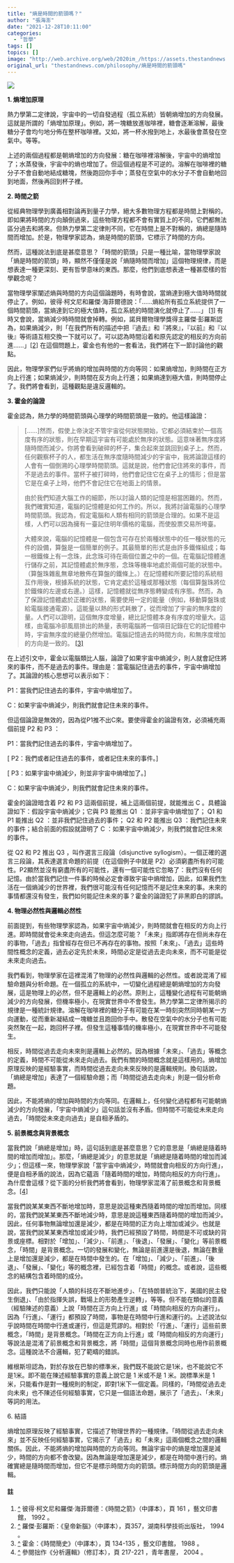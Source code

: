 ```yaml
---
title: "熵是時間的箭頭嗎？"
author: "張海澎"
date: "2021-12-28T10:11:00"
categories:
  - "哲學"
tags: []
topics: []
image: "http://web.archive.org/web/2020im_/https://assets.thestandnews.com/media/photos/14-14_HOQlxqg.png"
original_url: "thestandnews.com/philosophy/熵是時間的箭頭嗎"
---
```

![](http://web.archive.org/web/2020im_/https://assets.thestandnews.com/media/photos/14-14_HOQlxqg.png)

**1\. 熵增加原理**

熱力學第二定律說，宇宙中的一切自發過程（孤立系統）皆朝熵增加的方向發展。這就是所謂的「熵增加原理」。例如，將一塊糖放進咖啡裡，糖會逐漸溶解，最後糖分子會均勻地分佈在整杯咖啡裡。又如，將一杯水撥到地上，水最後會蒸發在空氣中。等等。

上述的兩個過程都是朝熵增加的方向發展：糖在咖啡裡溶解後，宇宙中的熵增加了；水蒸發後，宇宙中的熵也增加了。但這個過程是不可逆的。溶解在咖啡裡的糖分子不會自動地結成糖塊，然後跑回你手中；蒸發在空氣中的水分子不會自動地回到地面，然後再回到杯子裡。

**2\. 時間之箭**

從經典物理學到廣義相對論再到量子力學，絕大多數物理方程都是時間上對稱的。即如果將時間的方向顛倒過來，這些物理方程都不會有實質上的不同，它們都無法區分過去和將來。但熱力學第二定律則不同，它在時間上是不對稱的，熵總是隨時間而增加。於是，物理學家認為，熵是時間的箭頭，它標示了時間的方向。

然而，這種說法到底是甚麼意思？「時間的箭頭」只是一種比喻，當物理學家說「熵是時間的箭頭」時，顯然不僅僅是說「熵隨時間而增加」這個物理規律，而是想表達一種更深刻、更有哲學意味的東西。那麼，他們到底想表達一種甚麼樣的哲學觀念呢？

當物理學家闡述熵與時間的方向這個論題時，有時會說，當熵達到極大值時時間就停止了。例如，彼得·柯文尼和羅傑·海菲爾德說：「……熵給所有孤立系統提供了一個時間箭頭，當熵達到它的極大值時，孤立系統的時間演化就停止了……」 [\[1\]](#footnote-1) 有時又會說，當熵減少時時間就會掉轉。例如，諾貝爾物理學獎得主羅傑·彭羅斯認為，如果熵減少，則「在我們所有的描述中把『過去』和『將來』，『以前』和『以後』等術語互相交換一下就可以了。可以認為時間沿着和原先認定的相反的方向前進……」[\[2\]](#footnote-2) 在這個問題上，霍金也有他的一套看法，我們將在下一節討論他的觀點。

因此，物理學家們似乎將熵的增加與時間的方向等同：如果熵增加，則時間在正方向上行進；如果熵減少，則時間在反方向上行進；如果熵達到極大值，則時間停止了。我們將會看到，這種觀點是違反邏輯的。

**3\. 霍金的論證**

霍金認為，熱力學的時間箭頭與心理學的時間箭頭是一致的。他這樣論證：

> \[……\]然而，假使上帝決定不管宇宙從何狀態開始，它都必須結束於一個高度有序的狀態，則在早期這宇宙有可能處於無序的狀態。這意味著無序度將隨時間而減少。你將會看到破碎的杯子，集合起來並跳回到桌子上。然而，任何觀察杯子的人，都生活在無序度隨時間減少的宇宙中，我將論證這樣的人會有一個倒溯的心理學時間箭頭。這就是說，他們會記住將來的事件，而不是過去的事件。當杯子被打碎時，他們會記住它在桌子上的情形；但是當它是在桌子上時，他們不會記住它在地面上的情景。
> 
> 由於我們知道大腦工作的細節，所以討論人類的記憶是相當困難的。然而，我們確實知道，電腦的記憶體是如何工作的。所以，我將討論電腦的心理學時間箭頭。我認為，假定電腦和人類有相同的箭頭是合理的。如果不是這樣，人們可以因為擁有一臺記住明年價格的電腦，而使股票交易所垮臺。
> 
> 大體來說，電腦的記憶體是一個包含可存在於兩種狀態中的任一種狀態的元件的設備，算盤是一個簡單的例子。其最簡單的形式是由許多鐵條組成；每一根鐵條上有一念珠，此念珠可待在兩個位置之中的一個。在電腦記憶體進行儲存之前，其記憶體處於無序態，念珠等機率地處於兩個可能的狀態中。（算盤珠雜亂無章地散佈在算盤的鐵條上。）在記憶體和所要記憶的系統相互作用後，根據系統的狀態，它肯定處於這種或那種狀態（每個算盤珠將位於鐵條的左邊或右邊。）這樣，記憶體就從無序態轉變成有序態。然而，為了保證記憶體處於正確的狀態，需要使用一定的能量（例如，移動算盤珠或給電腦接通電源）。這能量以熱的形式耗散了，從而增加了宇宙的無序度的量。人們可以證明，這個無序度增量，總比記憶體本身有序度的增量大。這樣，由電腦冷卻風扇排出的熱量，表明電腦將一個項目記錄在它的記憶體中時，宇宙無序度的總量仍然增加。電腦記憶過去的時間方向，和無序度增加的方向是一致的。 [\[3\]](#footnote-3) 

在上述引文中，霍金以電腦類比人腦，論證了如果宇宙中熵減少，則人就會記住將來的事件，而不是過去的事件。理由是：當電腦記住過去的事件，宇宙中熵增加了。其論證的核心思想可以表示如下：

P1：當我們記住過去的事件，宇宙中熵增加了。

C：如果宇宙中熵減少，則我們就會記住未來的事件。

但這個論證是無效的，因為從P1推不出C來。要使得霍金的論證有效，必須補充兩個前提 P2 和 P3 ：

P1：當我們記住過去的事件，宇宙中熵增加了。

\[ P2：我們或者記住過去的事件，或者記住未來的事件。\]

\[ P3：如果宇宙中熵減少，則並非宇宙中熵增加了。\]

C：如果宇宙中熵減少，則我們就會記住未來的事件。

霍金的論證暗含着 P2 和 P3 這兩個前提，補上這兩個前提，就能推出 C 。具體論證如下：假設宇宙中熵減少；它與 P3 能推出 Q1 ：並非宇宙中熵增加了； Q1 和 P1 能推出 Q2 ：並非我們記住過去的事件； Q2 和 P2 能推出 Q3 ：我們記住未來的事件；結合前面的假設就證明了 C ：如果宇宙中熵減少，則我們就會記住未來的事件。

從 Q2 和 P2 推出 Q3 ，叫作選言三段論（disjunctive syllogism）。一個正確的選言三段論，其表達選言命題的前提（在這個例子中就是 P2）必須窮盡所有的可能性。P2顯然並沒有窮盡所有的可能性，還有一個可能性它忽略了：我們沒有任何記憶。由於當我們記住一件事的時候必定會導致宇宙中熵增加，因此，如果我們生活在一個熵減少的世界裡，我們很可能沒有任何記憶而不是記住未來的事。未來的事情都還沒有發生，我們如何能記住未來的事？霍金的論證犯了非黑即白的謬誤。

**4\. 物理必然性與邏輯必然性**

前面提到，有些物理學家認為，如果宇宙中熵減少，則時間就會在相反的方向上行進。即時間就會從未來走向過去。但這怎麼可能？「未來」指即將存在但尚未存在的事物，「過去」指曾經存在但已不再存在的事物。按照「未來」、「過去」這些時間性概念的定義，過去必定先於未來，時間必定是從過去走向未來，而不可能是從未來走向過去。

我們看到，物理學家在這裡混淆了物理的必然性與邏輯的必然性。或者說混淆了經驗命題與分析命題。在一個孤立的系統中，一切變化過程總是朝熵增加的方向發展，這是物理上的必然，但不是邏輯上的必然。原則上，這種變化過程有可能朝熵減少的方向發展，但機率極小，在現實世界中不會發生。熱力學第二定律所揭示的規律是一種統計規律。溶解在咖啡裡的糖分子有可能在某一時刻突然同時朝某一方向運動，從而重新凝結成一塊糖並且跑回你手中。散發在空氣中的水分子也有可能突然聚在一起，跑回杯子裡。但發生這種事情的機率極小，在現實世界中不可能發生。

相反，時間從過去走向未來則是邏輯上必然的。因為根據「未來」、「過去」等概念的定義，時間不可能從未來走向過去。我們有關的時間概念就是這樣用的。熵增加原理反映的是經驗事實，而時間從過去走向未來反映的是邏輯規則。換句話說，「熵總是增加」表達了一個經驗命題；而「時間從過去走向未」則是一個分析命題。

因此，不能將熵的增加與時間的方向等同。在邏輯上，任何變化過程都有可能朝熵減少的方向發展，「宇宙中熵減少」這句話並沒有矛盾。但時間不可能從未來走向過去，「時間從未來走向過去」是自相矛盾的。

**5\. 前景概念與背景概念**

當我們說「熵總是增加」時，這句話到底是甚麼意思？它的意思是「熵總是隨着時間的增加而增加」。那麼，「熵總是減少」的意思就是「熵總是隨着時間的增加而減少」；但這樣一來，物理學家說「當宇宙中熵減少，時間就會向相反的方向行進」，便是自相矛盾的說法，因為它蘊涵「隨着時間的增加，時間向相反的方向行進」。為什麼會這樣？從下面的分析我們將會看到，物理學家混淆了前景概念和背景概念。[\[4\]](#footnote-4) 

當我們說某某東西不斷地增加時，意思是說這種東西隨着時間的增加而增加。同樣的，當我們說某某東西不斷地減少時，意思是說這種東西隨着時間的增加而減少。因此，任何事物無論增加還是減少，都是在時間的正方向上增加或減少。也就是說，當我們說某某東西增加或減少時，我們已經預設了時間，時間是不可或缺的背景或座標。相對於「增加」、「減少」、「前進」、「後退」、「發展」、「變化」等前景概念，「時間」是背景概念。一切的發展和變化，無論是前進還是後退，無論在數量上是增加還是減少，都是在時間中發生的。在「增加」、「減少」、「前進」、「後退」、「發展」、「變化」等的概念裡，已經包含着「時間」的概念。或者說，這些概念的結構包含着時間的成分。

因此，我們只能說「人類的科技在不斷地進步」、「在特朗普統治下，美國的民主發生倒退」、「由於指揮失誤，戰場上的形勢產生逆轉」，等等。但不能在類似的意義（經驗陳述的意義）上說「時間在正方向上行進」或「時間向相反的方向運行」。因為「行進」、「運行」都預設了時間，事物是在時間中行進和運行的。上述說法似乎說時間在時間中行進或運行，但這是荒謬的。相對於「行進」、「運行」這些前景概念，「時間」是背景概念。「時間在正方向上行進」或「時間向相反的方向運行」等說法是混淆了前景概念和背景概念，將「時間」這個背景概念同時也用作前景概念。這種說法不合邏輯，犯了範疇的錯誤。

維根斯坦認為，對於存放在巴黎的標準米，我們既不能說它是1米，也不能說它不是1米。即不能在陳述經驗事實的意義上說它是 1 米或不是 1 米。說標準米是 1 米，只能看作是對一種規則的制定，即對1米下一個定義。同樣的，「時間從過去走向未來」也不陳述任何經驗事實，它只是一個語法命題，展示了「過去」、「未來」等詞的用法。

6\. 結語

熵增加原理反映了經驗事實，它描述了物理世界的一種規律。「時間從過去走向未來」並不反映任何經驗事實，它揭示了「過去」和「未來」這兩個概念之間的邏輯關係。因此，不能將熵的增加與時間的方向等同。無論宇宙中的熵是增加還是減少，時間的方向都不會改變。因為無論是增加還是減少，都是在時間中進行的。熵確實總是隨時間而增加，但它不是標示時間方向的箭頭。標示時間方向的箭頭是邏輯。

#### 註

1.  [^](#footnote-marker-1-1) 彼得·柯文尼和羅傑·海菲爾德：《時間之箭》（中譯本），頁 161 ，藝文印書館， 1992 。
2.  [^](#footnote-marker-2-1) 羅傑·彭羅斯：《皇帝新腦》（中譯本），頁357，湖南科學技術出版社， 1994 。
3.  [^](#footnote-marker-3-1) 霍金：《時間簡史》（中譯本），頁 134-135 ，藝文印書館， 1988 。
4.  [^](#footnote-marker-4-1) 參閱拙作《分析邏輯》（修訂本），頁 217-221 ，青年書屋， 2004 。